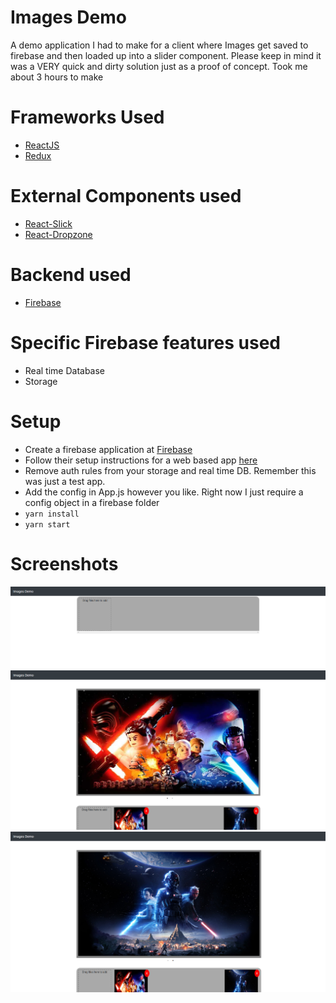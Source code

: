 # Images Demo 
A demo application I had to make for a client where Images get saved to firebase and then loaded up into a slider component.
Please keep in mind it was a VERY quick and dirty solution just as a proof of concept. Took me about 3 hours to make

# Frameworks Used
- [ReactJS](https://reactjs.org/)
- [Redux](https://redux.js.org/)

# External Components used
- [React-Slick](https://github.com/akiran/react-slick)
- [React-Dropzone](https://github.com/react-dropzone/react-dropzone)

# Backend used
- [Firebase](https://firebase.google.com/)

# Specific Firebase features used
 - Real time Database
 - Storage

# Setup
 - Create a firebase application at [Firebase](https://firebase.google.com/)
 - Follow their setup instructions for a web based app [here](https://firebase.google.com/docs/web/setup)
 - Remove auth rules from your storage and real time DB. Remember this was just a test app.
 - Add the config in App.js however you like. Right now I just require a config object in a firebase folder
 - `yarn install`
 - `yarn start`

# Screenshots

![Screenshot 1](/screenshots/screen1.png?raw=true "Screenshot 1")
![Screenshot 2](/screenshots/screen2.png?raw=true "Screenshot 2")
![Screenshot 3](/screenshots/screen3.png?raw=true "Screenshot 3")